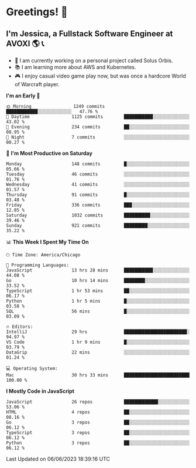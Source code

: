 # Greetings! 🧠

## I'm Jessica, a Fullstack Software Engineer at AVOXI 🌎 📞

- 🌟 I am currently working on a personal project called Solus Orbis.
- 📚 I am learning more about AWS and Kubernetes.
- 🎮 I enjoy casual video game play now, but was once a hardcore World of Warcraft player.

<!--START_SECTION:waka-->
**I'm an Early 🐤** 

```text
🌞 Morning                1249 commits        ████████████░░░░░░░░░░░░░   47.76 % 
🌆 Daytime                1125 commits        ███████████░░░░░░░░░░░░░░   43.02 % 
🌃 Evening                234 commits         ██░░░░░░░░░░░░░░░░░░░░░░░   08.95 % 
🌙 Night                  7 commits           ░░░░░░░░░░░░░░░░░░░░░░░░░   00.27 % 
```
📅 **I'm Most Productive on Saturday** 

```text
Monday                   148 commits         █░░░░░░░░░░░░░░░░░░░░░░░░   05.66 % 
Tuesday                  46 commits          ░░░░░░░░░░░░░░░░░░░░░░░░░   01.76 % 
Wednesday                41 commits          ░░░░░░░░░░░░░░░░░░░░░░░░░   01.57 % 
Thursday                 91 commits          █░░░░░░░░░░░░░░░░░░░░░░░░   03.48 % 
Friday                   336 commits         ███░░░░░░░░░░░░░░░░░░░░░░   12.85 % 
Saturday                 1032 commits        ██████████░░░░░░░░░░░░░░░   39.46 % 
Sunday                   921 commits         █████████░░░░░░░░░░░░░░░░   35.22 % 
```


📊 **This Week I Spent My Time On** 

```text
🕑︎ Time Zone: America/Chicago

💬 Programming Languages: 
JavaScript               13 hrs 28 mins      ███████████░░░░░░░░░░░░░░   44.08 % 
Go                       10 hrs 14 mins      ████████░░░░░░░░░░░░░░░░░   33.52 % 
TypeScript               1 hr 53 mins        ██░░░░░░░░░░░░░░░░░░░░░░░   06.17 % 
Python                   1 hr 5 mins         █░░░░░░░░░░░░░░░░░░░░░░░░   03.58 % 
SQL                      56 mins             █░░░░░░░░░░░░░░░░░░░░░░░░   03.09 % 

🔥 Editors: 
IntelliJ                 29 hrs              ████████████████████████░   94.97 % 
VS Code                  1 hr 9 mins         █░░░░░░░░░░░░░░░░░░░░░░░░   03.79 % 
DataGrip                 22 mins             ░░░░░░░░░░░░░░░░░░░░░░░░░   01.24 % 

💻 Operating System: 
Mac                      30 hrs 33 mins      █████████████████████████   100.00 % 
```

**I Mostly Code in JavaScript** 

```text
JavaScript               26 repos            █████████████░░░░░░░░░░░░   53.06 % 
HTML                     4 repos             ██░░░░░░░░░░░░░░░░░░░░░░░   08.16 % 
Go                       3 repos             ██░░░░░░░░░░░░░░░░░░░░░░░   06.12 % 
TypeScript               3 repos             ██░░░░░░░░░░░░░░░░░░░░░░░   06.12 % 
Python                   3 repos             ██░░░░░░░░░░░░░░░░░░░░░░░   06.12 % 
```




 Last Updated on 06/06/2023 18:39:16 UTC
<!--END_SECTION:waka-->

<!--
**jessikuh/jessikuh** is a ✨ _special_ ✨ repository because its `README.md` (this file) appears on your GitHub profile.

Here are some ideas to get you started:

- 🔭 I’m currently working on ...
- 🌱 I’m currently learning ...
- 👯 I’m looking to collaborate on ...
- 🤔 I’m looking for help with ...
- 💬 Ask me about ...
- 📫 How to reach me: ...
- 😄 Pronouns: ...
- ⚡ Fun fact: ...
-->
